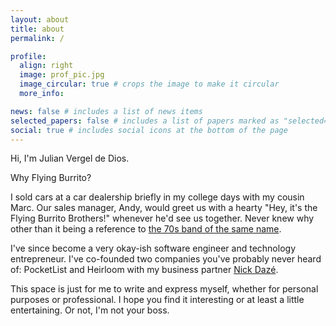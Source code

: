 ```yaml
---
layout: about
title: about
permalink: /

profile:
  align: right
  image: prof_pic.jpg
  image_circular: true # crops the image to make it circular
  more_info:

news: false # includes a list of news items
selected_papers: false # includes a list of papers marked as "selected={true}"
social: true # includes social icons at the bottom of the page
---
```


Hi, I'm Julian Vergel de Dios.

Why Flying Burrito?

I sold cars at a car dealership briefly in my college days with my cousin Marc. Our sales manager, Andy, would greet us with a hearty "Hey, it's the Flying Burrito Brothers!" whenever he'd see us together. Never knew why other than it being a reference to [the 70s band of the same name](https://en.wikipedia.org/wiki/The_Flying_Burrito_Brothers).

I've since become a very okay-ish software engineer and technology entrepreneur. I've co-founded two companies you've probably never heard of: PocketList and Heirloom with my business partner [Nick Dazé](https://nickdaze.com).

This space is just for me to write and express myself, whether for personal purposes or professional. I hope you find it interesting or at least a little entertaining. Or not, I'm not your boss.